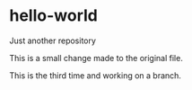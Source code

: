 # hello-world
Just another repository

This is a small change made to the original file.

This is the third time and working on a branch.



